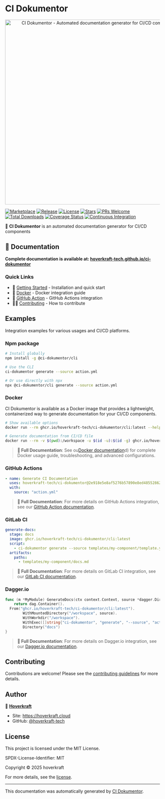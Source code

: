 # CI Dokumentor

<p align="center">
  <a href="https://github.com/hoverkraft-tech/ci-dokumentor" target="_blank"><img src="https://repository-images.githubusercontent.com/967387766/275872f7-f4bc-40f8-b3d2-4a39496728bc" width="600" alt="CI Dokumentor - Automated documentation generator for CI/CD components" /></a>
</p>

<!-- badges:start -->

[![Marketplace](https://img.shields.io/badge/Marketplace-ci--dokumentor-blue?logo=github-actions)](https://github.com/marketplace/actions/ci-dokumentor)
[![Release](https://img.shields.io/github/v/release/hoverkraft-tech/ci-dokumentor)](https://github.com/hoverkraft-tech/ci-dokumentor/releases)
[![License](https://img.shields.io/github/license/hoverkraft-tech/ci-dokumentor)](http://choosealicense.com/licenses/mit/)
[![Stars](https://img.shields.io/github/stars/hoverkraft-tech/ci-dokumentor?style=social)](https://img.shields.io/github/stars/hoverkraft-tech/ci-dokumentor?style=social)
[![PRs Welcome](https://img.shields.io/badge/PRs-welcome-brightgreen.svg)](https://github.com/hoverkraft-tech/ci-dokumentor/blob/main/CONTRIBUTING.md)
[![Total Downloads](https://img.shields.io/npm/dm/@ci-dokumentor/cli)](https://www.npmjs.com/package/@ci-dokumentor/cli)
[![Coverage Status](https://codecov.io/gh/hoverkraft-tech/ci-dokumentor/branch/main/graph/badge.svg)](https://codecov.io/gh/hoverkraft-tech/ci-dokumentor)
[![Continuous Integration](https://github.com/hoverkraft-tech/ci-dokumentor/actions/workflows/main-ci.yml/badge.svg)](https://github.com/hoverkraft-tech/ci-dokumentor/actions/workflows/main-ci.yml)

<!-- badges:end -->

📢 **CI Dokumentor** is an automated documentation generator for CI/CD components

## 📖 Documentation

**Complete documentation is available at: [hoverkraft-tech.github.io/ci-dokumentor](https://hoverkraft-tech.github.io/ci-dokumentor)**

### Quick Links

- 🚀 [Getting Started](./docs/content/getting-started/installation.md) - Installation and quick start
- 🐳 [Docker](./docs/content/integrations/docker.md) - Docker integration guide
- 🔧 [GitHub Action](./docs/content/integrations/github-action.md) - GitHub Actions integration
- 👨‍💻 [Contributing](./docs/content/developers/contributing.md) - How to contribute

<!-- examples:start -->

## Examples

Integration examples for various usages and CI/CD platforms.

### Npm package

```bash
# Install globally
npm install -g @ci-dokumentor/cli

# Use the CLI
ci-dokumentor generate --source action.yml

# Or use directly with npx
npx @ci-dokumentor/cli generate --source action.yml
```

### Docker

CI Dokumentor is available as a Docker image that provides a lightweight, containerized way to generate documentation for your CI/CD components.

```bash
# Show available options
docker run --rm ghcr.io/hoverkraft-tech/ci-dokumentor/cli:latest --help

# Generate documentation from CI/CD file
docker run --rm -v $(pwd):/workspace -u $(id -u):$(id -g) ghcr.io/hoverkraft-tech/ci-dokumentor/cli:latest generate --source /workspace/action.yml
```

> **📖 Full Documentation**: See ou[Docker documentation](./packages/docs/content/integrations/docker.md)d) for complete Docker usage guide, troubleshooting, and advanced configurations.

### GitHub Actions

```yaml
- name: Generate CI Documentation
  uses: hoverkraft-tech/ci-dokumentor@2e918e5e8af5276b57890e8ed485528622ff06cf # main
  with:
    source: "action.yml"
```

<!-- examples:end -->

> **📖 Full Documentation**: For more details on GitHub Actions integration, see our [GitHub Action documentation](./packages/docs/content/integrations/github-action.md).

### GitLab CI

```yaml
generate-docs:
  stage: docs
  image: ghcr.io/hoverkraft-tech/ci-dokumentor/cli:latest
  script:
    - ci-dokumentor generate --source templates/my-component/template.yml
  artifacts:
    paths:
      - templates/my-component/docs.md
```

> **📖 Full Documentation**: For more details on GitLab CI integration, see our [GitLab CI documentation](./packages/docs/content/integrations/gitlab-ci.md).

### Dagger.io

```go
func (m *MyModule) GenerateDocs(ctx context.Context, source *dagger.Directory) *dagger.Directory {
    return dag.Container().
  From("ghcr.io/hoverkraft-tech/ci-dokumentor/cli:latest").
        WithMountedDirectory("/workspace", source).
        WithWorkdir("/workspace").
        WithExec([]string{"ci-dokumentor", "generate", "--source", "action.yml"}).
        Directory("docs")
}
```

> **📖 Full Documentation**: For more details on Dagger.io integration, see our [Dagger.io documentation](./packages/docs/content/integrations/dagger.md).

<!-- contributing:start -->

## Contributing

Contributions are welcome! Please see the [contributing guidelines](https://github.com/hoverkraft-tech/ci-dokumentor/blob/main/CONTRIBUTING.md) for more details.

<!-- contributing:end -->

<!-- security:start -->
<!-- security:end -->

## Author

👤 **[Hoverkraft](https://hoverkraft.cloud)**

- Site: <https://hoverkraft.cloud>
- GitHub: [@hoverkraft-tech](https://github.com/hoverkraft-tech)

<!-- license:start -->

## License

This project is licensed under the MIT License.

SPDX-License-Identifier: MIT

Copyright © 2025 hoverkraft

For more details, see the [license](http://choosealicense.com/licenses/mit/).

<!-- license:end -->
<!-- generated:start -->

---

This documentation was automatically generated by [CI Dokumentor](https://github.com/hoverkraft-tech/ci-dokumentor).

<!-- generated:end -->
